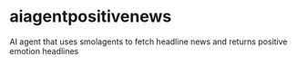 # aiagentpositivenews
AI agent that uses smolagents to fetch headline news and returns positive emotion headlines

